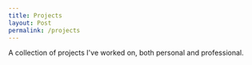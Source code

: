```yaml
---
title: Projects
layout: Post
permalink: /projects
---
```


A collection of projects I've worked on, both personal and professional. 